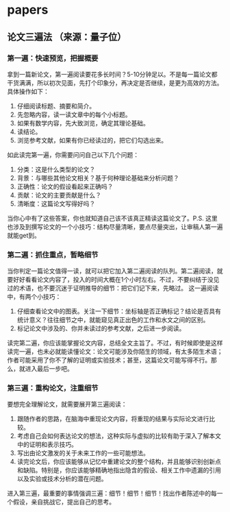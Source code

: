 # papers

## 论文三遍法 （来源：量子位）
### 第一遍：快速预览，把握概要
拿到一篇新论文，第一遍阅读要花多长时间？5-10分钟足以。不是每一篇论文都干货满满，所以初次见面，先打个印象分，再决定是否继续，是更为高效的方法。具体操作如下：
 1. 仔细阅读标题、摘要和简介。
 2. 先忽略内容，读一读文章中的每个小标题。
 3. 如果有数学内容，先大致浏览，确定其理论基础。
 4. 读结论。
 5. 浏览参考文献，如果有你已经读过的，把它们勾选出来。

如此读完第一遍，你需要问问自己以下几个问题：
 1. 分类：这是什么类型的论文？
 2. 背景：与哪些其他论文相关？基于何种理论基础来分析问题？
 3. 正确性：论文的假设看起来正确吗？
 4. 贡献：论文的主要贡献是什么？
 5. 清晰度：这篇论文写得好吗？
 
当你心中有了这些答案，你也就知道自己该不该真正精读这篇论文了。P.S. 这里也涉及到撰写论文的一个小技巧：结构尽量清晰，要点尽量突出，让审稿人第一遍就能get到。
### 第二遍：抓住重点，暂略细节
当你判定一篇论文值得一读，就可以把它加入第二遍阅读的队列。第二遍阅读，就要好好看看论文内容了，投入的时间大概在1个小时左右。不过，不要纠结于没见过的术语，也不要沉迷于证明推导的细节：把它们记下来，先略过。
这一遍阅读中，有两个小技巧：
 1. 仔细查看论文中的图表。关注一下细节：坐标轴是否正确标记？结论是否具有统计意义？往往细节之中，就能窥见真正出色的工作和水文之间的区别。
 2. 标记论文中涉及的、你并未读过的参考文献，之后进一步阅读。

读完第二遍，你应该能掌握论文内容，总结全文主旨了。不过，有时候即使是这样读完一遍，也未必就能读懂论文：论文可能涉及你陌生的领域，有太多陌生术语；作者可能采用了你不了解的证明或实验技术；甚至，这篇论文可能写得不行。那么，就进入最后一步吧。
### 第三遍：重构论文，注重细节
要想完全理解论文，就需要展开第三遍阅读：
 1. 跟随作者的思路，在脑海中重现论文内容，将重现的结果与实际论文进行比较。
 3. 考虑自己会如何表达论文的想法，这种实际与虚拟的比较有助于深入了解本文中的证明和表示技巧。
 4. 写出由论文激发的关于未来工作的一些可能想法。
 5. 读完论文后，你应该能够从记忆中重建论文的整个结构，并且能够识别创新点和缺陷。特别是，你应该能够精确地指出隐含的假设、相关工作中遗漏的引用以及实验或技术分析的潜在问题。

进入第三遍，最重要的事情强调三遍：细节！细节！细节！找出作者陈述中的每一个假设，亲自挑战它，提出自己的思考。


